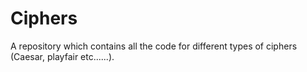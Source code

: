# Ciphers
A repository which contains all the code for different types of ciphers (Caesar, playfair etc......).
